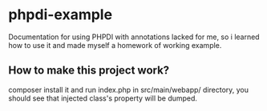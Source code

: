 # phpdi-example

Documentation for using PHPDI with annotations lacked for me, so i learned how to use it and made myself a homework of working example.

## How to make this project work?

composer install it and run index.php in src/main/webapp/ directory, you should see that injected class's property will be dumped.
